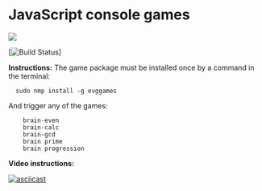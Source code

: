 # JavaScript console games

<a href="https://codeclimate.com/github/EvgeniyKoch/project-lvl1-s412/maintainability"><img src="https://api.codeclimate.com/v1/badges/4e582a0d6673bdc2871c/maintainability" /></a>

[![Build Status](https://travis-ci.com/EvgeniyKoch/console-games-on-js.svg?branch=master)]

**Instructions:**
The game package must be installed once by a command in the terminal:  

      sudo nmp install -g evggames   
      
And trigger any of the games: 

        brain-even   
        brain-calc    
        brain-gcd   
        brain prime   
        brain progression   
      
      
**Video instructions:**

[![asciicast](https://asciinema.org/a/UmOOaFArvRCjcjDoJQnzbuylc.svg)](https://asciinema.org/a/UmOOaFArvRCjcjDoJQnzbuylc)
